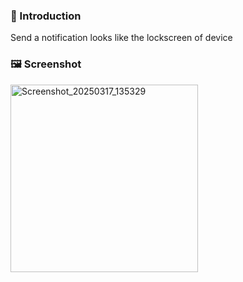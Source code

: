 ### :iphone: Introduction
Send a notification looks like the lockscreen of device
### 🖼️ Screenshot 
<img src="https://github.com/user-attachments/assets/ed0dc961-7576-4dbe-af63-683a5d2d0f78" alt="Screenshot_20250317_135329" width="300">

